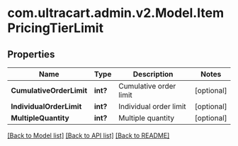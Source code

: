 # com.ultracart.admin.v2.Model.ItemPricingTierLimit
## Properties

Name | Type | Description | Notes
------------ | ------------- | ------------- | -------------
**CumulativeOrderLimit** | **int?** | Cumulative order limit | [optional] 
**IndividualOrderLimit** | **int?** | Individual order limit | [optional] 
**MultipleQuantity** | **int?** | Multiple quantity | [optional] 


[[Back to Model list]](../README.md#documentation-for-models) [[Back to API list]](../README.md#documentation-for-api-endpoints) [[Back to README]](../README.md)

